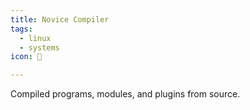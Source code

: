 ```yaml
---
title: Novice Compiler
tags:
  - linux
  - systems
icon: 👶

---
```

Compiled programs, modules, and plugins from source.